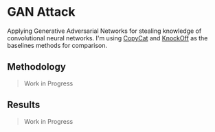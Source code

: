 # GAN Attack
Applying Generative Adversarial Networks for stealing knowledge of convolutional neural networks.
I'm using [CopyCat](https://arxiv.org/abs/1806.05476) and [KnockOff](https://arxiv.org/abs/1812.02766) as the baselines methods for comparison.

## Methodology
> Work in Progress

## Results
> Work in Progress
